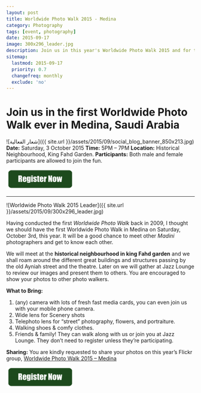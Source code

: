 ```yaml
---
layout: post
title: Worldwide Photo Walk 2015 - Medina
category: Photography
tags: [event, photography]
date: 2015-09-17
image: 300x296_leader.jpg
description: Join us in this year's Worldwide Photo Walk 2015 and for the first time in Medina, Saudi Arabia.
sitemap:
  lastmod: 2015-09-17
  priority: 0.7
  changefreq: monthly
  exclude: 'no'
---
```


# Join us in the first Worldwide Photo Walk ever in Medina, Saudi Arabia

![شعار الفعالية]({{ site.url }}/assets/2015/09/social_blog_banner_850x213.jpg)
**Date:** Saturday, 3 October 2015
**Time:** 5PM – 7PM
**Location:** Historical Neighbourhood, King Fahd Garden.
**Participants:** Both male and female participants are allowed to join the fun.

<a href="http://kel.by/wwpw2015"><img src="/assets/2015/09/registernow.gif" width="180px" alt="Register Now" /></a>

---

![Worldwide Photo Walk 2015 Leader]({{ site.url }}/assets/2015/09/300x296_leader.jpg)

Having conducted the first *Worldwide Photo Walk* back in 2009, I thought we should have the first Worldwide Photo Walk in Medina on Saturday, October 3rd, this year. It will be a good chance to meet other *Madini* photographers and get to know each other.

We will meet at the **historical neighbourhood in king Fahd garden** and we shall roam around the different great buildings and structures passing by the old Ayniah street and the theatre.
Later on we will gather at Jazz Lounge to review our images and present them to others. You are encouraged to show your photos to other photo walkers.

**What to Bring:**

1. (any) camera with lots of fresh fast media cards, you can even join us with your mobile phone camera.
2. Wide lens for Scenery shots
3. Telephoto lens for “street” photography, flowers, and portraiture.
1. Walking shoes & comfy clothes.
5. Friends & family! They can walk along with us or join you at Jazz Lounge. They don’t need to register unless they’re participating.

**Sharing:**
You are kindly requested to share your photos on this year’s Flickr group, [Worldwide Photo Walk 2015 – Medina](https://www.flickr.com/groups/2859668@N21/)

<a href="http://kel.by/wwpw2015"><img src="/assets/2015/09/registernow.gif" width="180px" alt="Register Now" /></a>